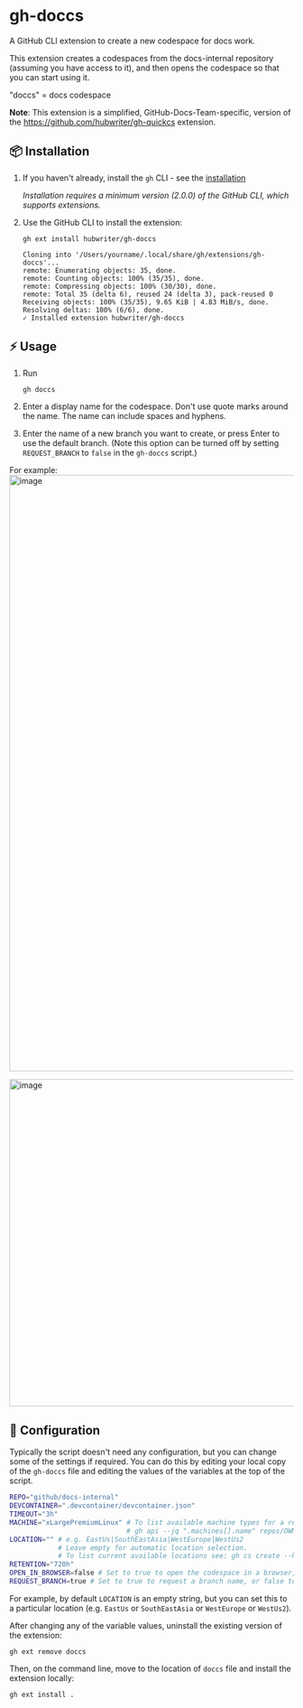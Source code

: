 # gh-doccs

A GitHub CLI extension to create a new codespace for docs work.

This extension creates a codespaces from the docs-internal repository (assuming you have access to it), and then opens the codespace so that you can start using it.

"doccs" = docs codespace

**Note**: This extension is a simplified, GitHub-Docs-Team-specific, version of the https://github.com/hubwriter/gh-quickcs extension.

## 📦 Installation

1. If you haven't already, install the `gh` CLI - see the [installation](https://github.com/cli/cli#installation)

   _Installation requires a minimum version (2.0.0) of the GitHub CLI, which supports extensions._

1. Use the GitHub CLI to install the extension:

   ```
   gh ext install hubwriter/gh-doccs
   
   Cloning into '/Users/yourname/.local/share/gh/extensions/gh-doccs'...
   remote: Enumerating objects: 35, done.
   remote: Counting objects: 100% (35/35), done.
   remote: Compressing objects: 100% (30/30), done.
   remote: Total 35 (delta 6), reused 24 (delta 3), pack-reused 0
   Receiving objects: 100% (35/35), 9.65 KiB | 4.83 MiB/s, done.
   Resolving deltas: 100% (6/6), done.
   ✓ Installed extension hubwriter/gh-doccs
   ```
   
## ⚡️ Usage

1. Run

   ```sh
   gh doccs
   ```
   
1. Enter a display name for the codespace. Don't use quote marks around the name. The name can include spaces and hyphens.
1. Enter the name of a new branch you want to create, or press Enter to use the default branch. (Note this option can be turned off by setting `REQUEST_BRANCH` to `false` in the `gh-doccs` script.)

For example:<br>
<img width="1057" alt="image" src="https://user-images.githubusercontent.com/54933897/216063640-2d773aae-595e-45c2-9f07-05ce256dc50c.png">

<img width="580" alt="image" src="https://user-images.githubusercontent.com/54933897/216062894-b88986a4-39e8-49ea-969c-93704c81c8d6.png">

## 🔧 Configuration

Typically the script doesn't need any configuration, but you can change some of the settings if required. 
You can do this by editing your local copy of the `gh-doccs` file and editing the values of the variables at the top of the script.

```bash
REPO="github/docs-internal"
DEVCONTAINER=".devcontainer/devcontainer.json"
TIMEOUT="3h"
MACHINE="xLargePremiumLinux" # To list available machine types for a repo use:
                             # gh api --jq ".machines[].name" repos/OWNER/REPONAME/codespaces/machines
LOCATION="" # e.g. EastUs|SouthEastAsia|WestEurope|WestUs2
            # Leave empty for automatic location selection.
            # To list current available locations see: gh cs create --help
RETENTION="720h"
OPEN_IN_BROWSER=false # Set to true to open the codespace in a browser, or false to open in VS Code.
REQUEST_BRANCH=true # Set to true to request a branch name, or false to use the default branch.
```

For example, by default `LOCATION` is an empty string, but you can set this to a particular location 
(e.g. `EastUs` or `SouthEastAsia` or `WestEurope` or `WestUs2`).

After changing any of the variable values, uninstall the existing version of the extension:

```
gh ext remove doccs
```

Then, on the command line, move to the location of `doccs` file and install the extension locally:

```
gh ext install . 
```
